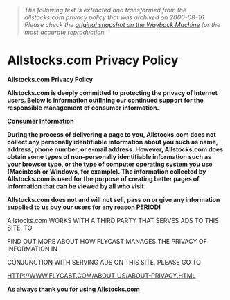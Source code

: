 > *The following text is extracted and transformed from the allstocks.com privacy policy that was archived on 2000-08-16. Please check the [original snapshot on the Wayback Machine](https://web.archive.org/web/20000816064035id_/http%3A//www.allstocks.com/pp.html) for the most accurate reproduction.*

# Allstocks.com Privacy Policy

**Allstocks.com Privacy Policy**

**Allstocks.com is deeply committed to protecting the privacy of Internet users. Below is information outlining our continued support for the responsible management of consumer information.**

**Consumer Information**

**During the process of delivering a page to you, Allstocks.com does not collect any personally identifiable information about you such as name, address, phone number, or e-mail address. However, Allstocks.com does obtain some types of non-personally identifiable information such as your browser type, or the type of computer operating system you use (Macintosh or Windows, for example). The information collected by Allstocks.com is used for the purpose of creating better pages of information that can be viewed by all who visit.**

**Allstocks.com does not and will not sell, pass on or give any information supplied to us buy our users for any reason PERIOD!**

Allstocks.com WORKS WITH A THIRD PARTY THAT SERVES ADS TO THIS SITE. TO

FIND OUT MORE ABOUT HOW FLYCAST MANAGES THE PRIVACY OF INFORMATION IN

CONJUNCTION WITH SERVING ADS ON THIS SITE, PLEASE GO TO

[HTTP://WWW.FLYCAST.COM/ABOUT_US/ABOUT-PRIVACY.HTML](http://www.flycast.com/ABOUT_US/ABOUT-PRIVACY.HTML)

**As always thank you for using Allstocks.com**
